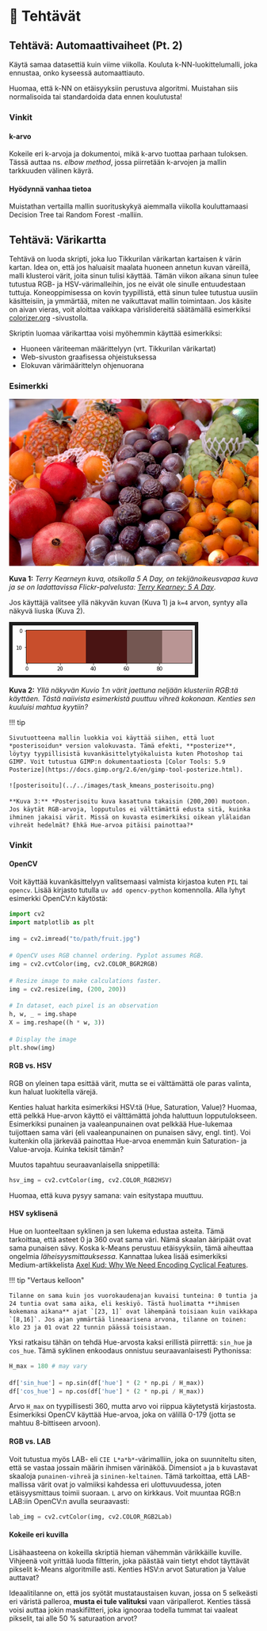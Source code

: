 # 📝 Tehtävät

## Tehtävä: Automaattivaiheet (Pt. 2)

Käytä samaa datasettiä kuin viime viikolla. Kouluta k-NN-luokittelumalli, joka ennustaa, onko kyseessä automaattiauto. 

Huomaa, että k-NN on etäisyyksiin perustuva algoritmi. Muistahan siis normalisoida tai standardoida data ennen koulutusta! 

### Vinkit

#### k-arvo

Kokeile eri k-arvoja ja dokumentoi, mikä k-arvo tuottaa parhaan tuloksen. Tässä auttaa ns. *elbow method*, jossa piirretään k-arvojen ja mallin tarkkuuden välinen käyrä.

#### Hyödynnä vanhaa tietoa

Muistathan vertailla mallin suorituskykyä aiemmalla viikolla kouluttamaasi Decision Tree tai Random Forest -malliin.

## Tehtävä: Värikartta

Tehtävä on luoda skripti, joka luo Tikkurilan värikartan kartaisen $k$ värin kartan. Idea on, että jos haluaisit maalata huoneen annetun kuvan väreillä, malli klusteroi värit, joita sinun tulisi käyttää. Tämän viikon aikana sinun tulee tutustua RGB- ja HSV-värimalleihin, jos ne eivät ole sinulle entuudestaan tuttuja. Koneoppimisessa on kovin tyypillistä, että sinun tulee tutustua uusiin käsitteisiin, ja ymmärtää, miten ne vaikuttavat mallin toimintaan. Jos käsite on aivan vieras, voit aloittaa vaikkapa värislidereitä säätämällä esimerkiksi [colorizer.org](https://colorizer.org/) -sivustolla. 

Skriptin luomaa värikarttaa voisi myöhemmin käyttää esimerkiksi:

* Huoneen väriteeman määrittelyyn (vrt. Tikkurilan värikartat)
* Web-sivuston graafisessa ohjeistuksessa
* Elokuvan värimäärittelyn ohjenuorana

### Esimerkki

![fruit](../../images/task_kmeans_fruit.jpg)

**Kuva 1:** *Terry Kearneyn kuva, otsikolla 5 A Day, on tekijänoikeusvapaa kuva ja se on ladattavissa Flickr-palvelusta: [Terry Kearney: 5 A Day](https://www.flickr.com/photos/oneterry/33886767408)*.

Jos käyttäjä valitsee yllä näkyvän kuvan (Kuva 1) ja `k=4` arvon, syntyy alla näkyvä liuska (Kuva 2).

![värikartta](../../images/task_kmeans_varikartta.png)

**Kuva 2:** *Yllä näkyvän Kuvio 1:n värit jaettuna neljään klusteriin RGB:tä käyttäen. Tästä naiivista esimerkistä puuttuu vihreä kokonaan. Kenties sen kuuluisi mahtua kyytiin?*

!!! tip

    Sivutuotteena mallin luokkia voi käyttää siihen, että luot *posterisoidun* version valokuvasta. Tämä efekti, **posterize**, löytyy tyypillisistä kuvankäsittelytyökaluista kuten Photoshop tai GIMP. Voit tutustua GIMP:n dokumentaatiosta [Color Tools: 5.9 Posterize](https://docs.gimp.org/2.6/en/gimp-tool-posterize.html).

    ![posterisoitu](../../images/task_kmeans_posterisoitu.png)

    **Kuva 3:** *Posterisoitu kuva kasattuna takaisin (200,200) muotoon. Jos käytät RGB-arvoja, lopputulos ei välttämättä edusta sitä, kuinka ihminen jakaisi värit. Missä on kuvasta esimerkiksi oikean ylälaidan vihreät hedelmät? Ehkä Hue-arvoa pitäisi painottaa?*

### Vinkit

#### OpenCV

Voit käyttää kuvankäsittelyyn valitsemaasi valmista kirjastoa kuten `PIL` tai `opencv`. Lisää kirjasto tutulla `uv add opencv-python` komennolla. Alla lyhyt esimerkki OpenCV:n käytöstä:

```python
import cv2
import matplotlib as plt

img = cv2.imread("to/path/fruit.jpg")

# OpenCV uses RGB channel ordering. Pyplot assumes RGB.
img = cv2.cvtColor(img, cv2.COLOR_BGR2RGB)

# Resize image to make calculations faster.
img = cv2.resize(img, (200, 200))

# In dataset, each pixel is an observation
h, w, _ = img.shape
X = img.reshape((h * w, 3))

# Display the image
plt.show(img)
```

#### RGB vs. HSV

RGB on yleinen tapa esittää värit, mutta se ei välttämättä ole paras valinta, kun haluat luokitella värejä. 

Kenties haluat harkita esimerkiksi HSV:tä (Hue, Saturation, Value)? Huomaa, että pelkkä Hue-arvon käyttö ei välttämättä johda haluttuun lopputulokseen. Esimerkiksi punainen ja vaaleanpunainen ovat pelkkää Hue-lukemaa tuijottaen sama väri (eli vaaleanpunainen on punaisen sävy, engl. tint). Voi kuitenkin olla järkevää painottaa Hue-arvoa enemmän kuin Saturation- ja Value-arvoja. Kuinka tekisit tämän?

Muutos tapahtuu seuraavanlaisella snippetillä:

```python
hsv_img = cv2.cvtColor(img, cv2.COLOR_RGB2HSV)
```

Huomaa, että kuva pysyy samana: vain esitystapa muuttuu.

#### HSV syklisenä

Hue on luonteeltaan syklinen ja sen lukema edustaa asteita. Tämä tarkoittaa, että asteet 0 ja 360 ovat sama väri. Nämä skaalan ääripäät ovat sama punaisen sävy. Koska k-Means perustuu etäisyyksiin, tämä aiheuttaa ongelmia *läheisyysmittauksessa*.  Kannattaa lukea lisää esimerkiksi Medium-artikkelista [Axel Kud: Why We Need Encoding Cyclical Features](https://medium.com/@axelazara6/why-we-need-encoding-cyclical-features-79ecc3531232).

!!! tip "Vertaus kelloon"

    Tilanne on sama kuin jos vuorokaudenajan kuvaisi tunteina: 0 tuntia ja 24 tuntia ovat sama aika, eli keskiyö. Tästä huolimatta **ihmisen kokemana aikana** ajat `[23, 1]` ovat lähempänä toisiaan kuin vaikkapa `[8,16]`. Jos ajan ymmärtää lineaarisena arvona, tilanne on toinen: klo 23 ja 01 ovat 22 tunnin päässä toisistaan.

Yksi ratkaisu tähän on tehdä Hue-arvosta kaksi erillistä piirrettä: `sin_hue` ja `cos_hue`. Tämä syklinen enkoodaus onnistuu seuraavanlaisesti Pythonissa:

```python
H_max = 180 # may vary

df['sin_hue'] = np.sin(df['hue'] * (2 * np.pi / H_max))
df['cos_hue'] = np.cos(df['hue'] * (2 * np.pi / H_max))
```

Arvo `H_max` on tyypillisesti 360, mutta arvo voi riippua käytetystä kirjastosta. Esimerkiksi OpenCV käyttää Hue-arvoa, joka on välillä 0-179 (jotta se mahtuu 8-bittiseen arvoon).

#### RGB vs. LAB

Voit tutustua myös LAB- eli `CIE L*a*b*`-värimalliin, joka on suunniteltu siten, että se vastaa jossain määrin ihmisen värinäköä. Dimensiot `a` ja `b` kuvastavat skaaloja `punainen-vihreä` ja `sininen-keltainen`. Tämä tarkoittaa, että LAB-mallissa värit ovat jo valmiiksi kahdessa eri ulottuvuudessa, joten etäisyysmittaus toimii suoraan. `L` arvo on kirkkaus. Voit muuntaa RGB:n LAB:iin OpenCV:n avulla seuraavasti:

```python
lab_img = cv2.cvtColor(img, cv2.COLOR_RGB2Lab)
```

#### Kokeile eri kuvilla

Lisähaasteena on kokeilla skriptiä hieman vähemmän värikkäille kuville. Vihjeenä voit yrittää luoda filtterin, joka päästää vain tietyt ehdot täyttävät pikselit k-Means algoritmille asti. Kenties HSV:n arvot Saturation ja Value auttavat?

Ideaalitilanne on, että jos syötät mustataustaisen kuvan, jossa on 5 selkeästi eri väristä palleroa, **musta ei tule valituksi** vaan väripallerot. Kenties tässä voisi auttaa jokin maskifiltteri, joka ignooraa todella tummat tai vaaleat pikselit, tai alle 50 % saturaation arvot?